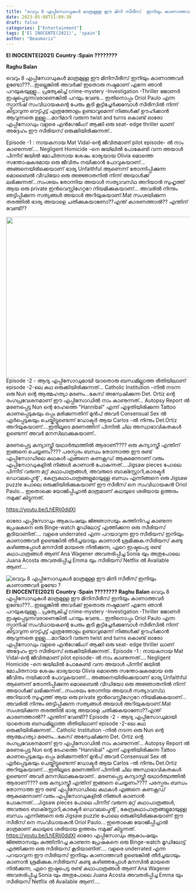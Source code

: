 ```yaml
---
title: "വെറും 8 എപ്പിസോഡുകൾ മാത്രമുള്ള ഈ മിനി സീരീസ്  ഇനിയും കാണാത്തവർ ഉണ്ടോ ?"
date: 2023-05-08T11:09:30
draft: false
categories: ["Entertainment"]
tags: ['El INOCENTE(2021)', 'spain']
author: "Beaumaris"
---
```


<strong>El INOCENTE(2021)</strong>
<strong>Country :Spain ????????</strong>

<strong>Raghu Balan </strong>

വെറും 8 എപ്പിസോഡുകൾ മാത്രമുള്ള ഈ മിനിസീരീസ് ഇനിയും കാണാത്തവർ ഉണ്ടോ???...ഇല്ലെങ്കിൽ അവർക്ക് ഇതൊരു നഷ്ടമാണ് എന്നേ ഞാൻ പറയുകയുള്ളൂ... പ്രത്യേകിച്ച് crime-mystery -Investigation -Thriller ജോണർ ഇഷ്ടപ്പെടുന്നവരാണെങ്കിൽ പറയും വേണ്ട... ഇതിനൊപ്പം Oriol Paulo എന്ന സ്പാനിഷ് സംവിധായകന്റെ പേരും കൂടി കൂട്ടിച്ചേർക്കുമ്പോൾ സീരീസിൽ നിന്ന് കിട്ടാവുന്ന ഔട്ട്പുട്ട് എത്രത്തോളം ഉണ്ടാവുമെന്ന് നിങ്ങൾക്ക് ഊഹിക്കാൻ ആവുന്നതെ ഉള്ളൂ....മാറിമാറി വരുന്ന twist and turns കൊണ്ട് ഓരോ എപ്പിസോഡും വളരെ എൻഗേജിംഗ് ആക്കി ഒരു seat- edge thriller ലാണ് അദ്ദേഹം ഈ സീരിയസ് ഒരുക്കിയിരിക്കുന്നത്..

Episode -1 : നായകനായ Mat Vidal-ന്റെ ജീവിതമാണ് pilot episode- ൽ നാം കാണുന്നത്.... Negligent Homicide -നെ ജയിലിൽ പോകേണ്ടി വന്ന അയാൾ പിന്നീട് ജയിൽ മോചിതനായ ശേഷം ഭാര്യയായ Olivia മൊത്തെ സന്തോഷകരമായ ഒരു ജീവിതം നയിക്കാൻ പോവുകയാണ്... അങ്ങനെയിരിക്കെയാണ് ഭാര്യ Unfaithful ആണെന്ന് തോന്നിപ്പിക്കുന്ന മൊബൈൽ വീഡിയോ ഒരു അജ്ഞാതനിൽ നിന്ന് അയാൾക്ക് ലഭിക്കുന്നത്...സംശയം തോന്നിയ അയാൾ സത്യാവസ്‌ഥ അറിയാൻ സുഹൃത്ത് ആയ ഒരു private ഇൻവെസ്റ്റിഗേറ്ററേ നിയമിക്കുകയാണ്... അവരിൽ നിന്നും ഞട്ടിപ്പിക്കുന്ന സത്യങ്ങൾ അയാൾ അറിയുകയാണ്.Mat സംശയിക്കുന്ന തരത്തിൽ ഭാര്യ അയാളെ ചതിക്കുകയാണോ??എന്ത് കാരണത്താൽ?? എന്തിന് വേണ്ടി??

<a href="https://cdn.boolokam.com/articles/2023/05/ddqdd-1.jpg"><img class="size-full wp-image-394855 aligncenter" src="https://cdn.boolokam.com/articles/2023/05/ddqdd-1.jpg" alt="" width="780" height="439" /></a>Episode -2 - ആദ്യ എപ്പിസോഡുമായി യാതൊരു ബന്ധമില്ലാത്ത രീതിയിലാണ് episode -2-ലെ കഥ ഒരുക്കിയിരിക്കുന്നത്... Catholic Institution -നിൽ നടന്ന ഒരു Nun ന്റെ ആത്മഹത്യാ മരണം...കേസ് അന്വേഷിക്കുന്ന Det. Ortiz ന്റെ രംഗപ്രവേശനമാണ് ഈ എപ്പിസോഡിൽ നാം കാണുന്നത്... Autopsy Report ൽ മരണപ്പെട്ട Nun ന്റെ ദേഹത്തെ "Hannibal" എന്ന് എഴുതിയിരിക്കുന്ന Tattoo കാണപ്പെടുകയും ഒപ്പം മരിക്കുന്നതിന് മുൻപ് അവർ Consensual Sex ൽ ഏർപ്പെടുകയും ചെയ്തിട്ടുണ്ടെന്ന് ഡോക്ടർ ആയ Carlos
-ൽ നിന്നും Det.Ortiz അറിയുകയാണ്....ഇതിലൂടെ മരണത്തിന് പിന്നിൽ ചില അസ്വാഭാവികതകൾ ഉണ്ടെന്ന് അവർ മനസിലാക്കുകയാണ്..

മരണപ്പെട്ട കന്യാസ്ത്രീ യഥാർത്ഥത്തിൽ ആരാണ്???? ഒരു കന്യാസ്ത്രീ എന്തിന് ഇങ്ങനെ ചെയ്യണം????
പരസ്പരം ബന്ധം തോന്നാത്ത ഈ രണ്ട് എപ്പിസോഡിലെ കഥകൾ എങ്ങനെ കണക്റ്റഡ് ആകുമെന്നാണ് വരും എപ്പിസോഡുകളിൽ നിങ്ങൾ കാണാൻ പോകുന്നത്....Jigsaw pieces പോലെ പിന്നീട് വരുന്ന മറ്റ് കഥാപാത്രങ്ങൾ, അവരുടെ ബാക്സ്റ്റോറി,കാരക്ടർ ഡെവലപ്മെന്റ് , കേന്ദ്രകഥാപാത്രങ്ങളുമായുള്ള ബന്ധം എന്നിങ്ങനെ ഒരു Jigsaw puzzle പോലെ ഒരുക്കിയിരിക്കുകയാണ് ഈ സീരീസ് നെ സംവിധായകൻ Oriol Paulo... ഇതൊക്കെ യോജിപ്പിച്ചാൽ മാത്രമാണ് കഥയുടെ ശരിയായ ഉത്തരം നമുക്ക് കിട്ടുന്നത്.

https://youtu.be/LhERIj0ddXI

ഓരോ എപ്പിസോഡും ആകാംഷയും ജിജ്ഞാസയും കുത്തിനിറച്ച കാണുന്ന പ്രേഷകനെ ഒരു Binge-watch മൂഡിലോട്ട് എത്തിക്കുന്ന ഒരു സീരിയസ് കൂടിയാണിത്.... വളരെ underrated എന്ന പറയാവുന്ന ഈ സീരിയസ് ഇനിയും കാണാത്തവർ ഉണ്ടെങ്കിൽ തീർച്ചയായും കാണാൻ ശ്രമിക്കുക.സീരിയസ് കണ്ടു കഴിഞ്ഞപ്പോൾ മനസിൽ മായതെ നിൽക്കുന്ന, ഏറെ ഇഷ്ടപെട്ട രണ്ട് കഥാപാത്രങ്ങൾ ആണ് Ana Wagener അവതരിപ്പിച്ച Sonia യും അതുപോലെ Juana Acosta അവതരിപ്പിച്ച Emma യും സീരിയസ് Netflix ൽ Available ആണ്....


![വെറും 8 എപ്പിസോഡുകൾ മാത്രമുള്ള ഈ മിനി സീരീസ്  ഇനിയും കാണാത്തവർ ഉണ്ടോ ?](https://cdn.boolokam.com/articles/2023/05/ddqdd-1.jpg)**El INOCENTE(2021)** **Country :Spain ????????** **Raghu Balan** വെറും 8 എപ്പിസോഡുകൾ മാത്രമുള്ള ഈ മിനിസീരീസ് ഇനിയും കാണാത്തവർ ഉണ്ടോ???...ഇല്ലെങ്കിൽ അവർക്ക് ഇതൊരു നഷ്ടമാണ് എന്നേ ഞാൻ പറയുകയുള്ളൂ... പ്രത്യേകിച്ച് crime-mystery -Investigation -Thriller ജോണർ ഇഷ്ടപ്പെടുന്നവരാണെങ്കിൽ പറയും വേണ്ട... ഇതിനൊപ്പം Oriol Paulo എന്ന സ്പാനിഷ് സംവിധായകന്റെ പേരും കൂടി കൂട്ടിച്ചേർക്കുമ്പോൾ സീരീസിൽ നിന്ന് കിട്ടാവുന്ന ഔട്ട്പുട്ട് എത്രത്തോളം ഉണ്ടാവുമെന്ന് നിങ്ങൾക്ക് ഊഹിക്കാൻ ആവുന്നതെ ഉള്ളൂ....മാറിമാറി വരുന്ന twist and turns കൊണ്ട് ഓരോ എപ്പിസോഡും വളരെ എൻഗേജിംഗ് ആക്കി ഒരു seat- edge thriller ലാണ് അദ്ദേഹം ഈ സീരിയസ് ഒരുക്കിയിരിക്കുന്നത്.. Episode -1 : നായകനായ Mat Vidal-ന്റെ ജീവിതമാണ് pilot episode- ൽ നാം കാണുന്നത്.... Negligent Homicide -നെ ജയിലിൽ പോകേണ്ടി വന്ന അയാൾ പിന്നീട് ജയിൽ മോചിതനായ ശേഷം ഭാര്യയായ Olivia മൊത്തെ സന്തോഷകരമായ ഒരു ജീവിതം നയിക്കാൻ പോവുകയാണ്... അങ്ങനെയിരിക്കെയാണ് ഭാര്യ Unfaithful ആണെന്ന് തോന്നിപ്പിക്കുന്ന മൊബൈൽ വീഡിയോ ഒരു അജ്ഞാതനിൽ നിന്ന് അയാൾക്ക് ലഭിക്കുന്നത്...സംശയം തോന്നിയ അയാൾ സത്യാവസ്‌ഥ അറിയാൻ സുഹൃത്ത് ആയ ഒരു private ഇൻവെസ്റ്റിഗേറ്ററേ നിയമിക്കുകയാണ്... അവരിൽ നിന്നും ഞട്ടിപ്പിക്കുന്ന സത്യങ്ങൾ അയാൾ അറിയുകയാണ്.Mat സംശയിക്കുന്ന തരത്തിൽ ഭാര്യ അയാളെ ചതിക്കുകയാണോ??എന്ത് കാരണത്താൽ?? എന്തിന് വേണ്ടി?? [](https://cdn.boolokam.com/articles/2023/05/ddqdd-1.jpg)Episode -2 - ആദ്യ എപ്പിസോഡുമായി യാതൊരു ബന്ധമില്ലാത്ത രീതിയിലാണ് episode -2-ലെ കഥ ഒരുക്കിയിരിക്കുന്നത്... Catholic Institution -നിൽ നടന്ന ഒരു Nun ന്റെ ആത്മഹത്യാ മരണം...കേസ് അന്വേഷിക്കുന്ന Det. Ortiz ന്റെ രംഗപ്രവേശനമാണ് ഈ എപ്പിസോഡിൽ നാം കാണുന്നത്... Autopsy Report ൽ മരണപ്പെട്ട Nun ന്റെ ദേഹത്തെ "Hannibal" എന്ന് എഴുതിയിരിക്കുന്ന Tattoo കാണപ്പെടുകയും ഒപ്പം മരിക്കുന്നതിന് മുൻപ് അവർ Consensual Sex ൽ ഏർപ്പെടുകയും ചെയ്തിട്ടുണ്ടെന്ന് ഡോക്ടർ ആയ Carlos -ൽ നിന്നും Det.Ortiz അറിയുകയാണ്....ഇതിലൂടെ മരണത്തിന് പിന്നിൽ ചില അസ്വാഭാവികതകൾ ഉണ്ടെന്ന് അവർ മനസിലാക്കുകയാണ്.. മരണപ്പെട്ട കന്യാസ്ത്രീ യഥാർത്ഥത്തിൽ ആരാണ്???? ഒരു കന്യാസ്ത്രീ എന്തിന് ഇങ്ങനെ ചെയ്യണം???? പരസ്പരം ബന്ധം തോന്നാത്ത ഈ രണ്ട് എപ്പിസോഡിലെ കഥകൾ എങ്ങനെ കണക്റ്റഡ് ആകുമെന്നാണ് വരും എപ്പിസോഡുകളിൽ നിങ്ങൾ കാണാൻ പോകുന്നത്....Jigsaw pieces പോലെ പിന്നീട് വരുന്ന മറ്റ് കഥാപാത്രങ്ങൾ, അവരുടെ ബാക്സ്റ്റോറി,കാരക്ടർ ഡെവലപ്മെന്റ് , കേന്ദ്രകഥാപാത്രങ്ങളുമായുള്ള ബന്ധം എന്നിങ്ങനെ ഒരു Jigsaw puzzle പോലെ ഒരുക്കിയിരിക്കുകയാണ് ഈ സീരീസ് നെ സംവിധായകൻ Oriol Paulo... ഇതൊക്കെ യോജിപ്പിച്ചാൽ മാത്രമാണ് കഥയുടെ ശരിയായ ഉത്തരം നമുക്ക് കിട്ടുന്നത്. https://youtu.be/LhERIj0ddXI ഓരോ എപ്പിസോഡും ആകാംഷയും ജിജ്ഞാസയും കുത്തിനിറച്ച കാണുന്ന പ്രേഷകനെ ഒരു Binge-watch മൂഡിലോട്ട് എത്തിക്കുന്ന ഒരു സീരിയസ് കൂടിയാണിത്.... വളരെ underrated എന്ന പറയാവുന്ന ഈ സീരിയസ് ഇനിയും കാണാത്തവർ ഉണ്ടെങ്കിൽ തീർച്ചയായും കാണാൻ ശ്രമിക്കുക.സീരിയസ് കണ്ടു കഴിഞ്ഞപ്പോൾ മനസിൽ മായതെ നിൽക്കുന്ന, ഏറെ ഇഷ്ടപെട്ട രണ്ട് കഥാപാത്രങ്ങൾ ആണ് Ana Wagener അവതരിപ്പിച്ച Sonia യും അതുപോലെ Juana Acosta അവതരിപ്പിച്ച Emma യും സീരിയസ് Netflix ൽ Available ആണ്....
